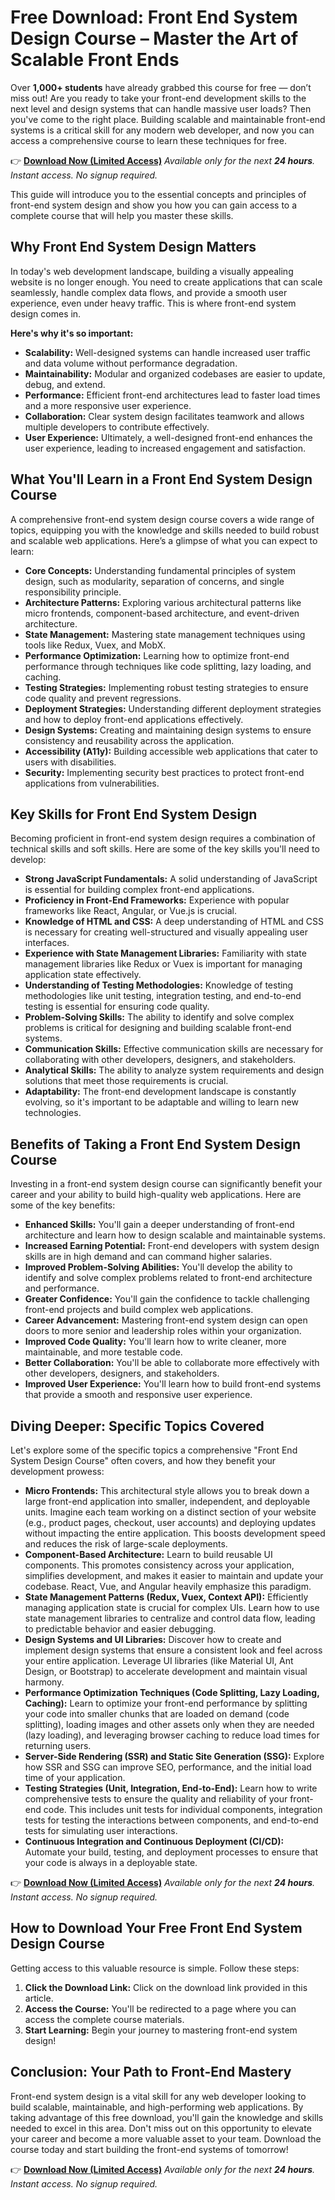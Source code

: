 # Free Download: Front End System Design Course – Master the Art of Scalable Front Ends

Over **1,000+ students** have already grabbed this course for free — don’t miss out!
Are you ready to take your front-end development skills to the next level and design systems that can handle massive user loads? Then you've come to the right place. Building scalable and maintainable front-end systems is a critical skill for any modern web developer, and now you can access a comprehensive course to learn these techniques for free.

👉 [**Download Now (Limited Access)**](https://udemywork.com/front-end-system-design-course)
_Available only for the next **24 hours**. Instant access. No signup required._

This guide will introduce you to the essential concepts and principles of front-end system design and show you how you can gain access to a complete course that will help you master these skills.

## Why Front End System Design Matters

In today's web development landscape, building a visually appealing website is no longer enough. You need to create applications that can scale seamlessly, handle complex data flows, and provide a smooth user experience, even under heavy traffic. This is where front-end system design comes in.

**Here's why it's so important:**

*   **Scalability:** Well-designed systems can handle increased user traffic and data volume without performance degradation.
*   **Maintainability:** Modular and organized codebases are easier to update, debug, and extend.
*   **Performance:** Efficient front-end architectures lead to faster load times and a more responsive user experience.
*   **Collaboration:** Clear system design facilitates teamwork and allows multiple developers to contribute effectively.
*   **User Experience:** Ultimately, a well-designed front-end enhances the user experience, leading to increased engagement and satisfaction.

## What You'll Learn in a Front End System Design Course

A comprehensive front-end system design course covers a wide range of topics, equipping you with the knowledge and skills needed to build robust and scalable web applications. Here’s a glimpse of what you can expect to learn:

*   **Core Concepts:** Understanding fundamental principles of system design, such as modularity, separation of concerns, and single responsibility principle.
*   **Architecture Patterns:** Exploring various architectural patterns like micro frontends, component-based architecture, and event-driven architecture.
*   **State Management:** Mastering state management techniques using tools like Redux, Vuex, and MobX.
*   **Performance Optimization:** Learning how to optimize front-end performance through techniques like code splitting, lazy loading, and caching.
*   **Testing Strategies:** Implementing robust testing strategies to ensure code quality and prevent regressions.
*   **Deployment Strategies:** Understanding different deployment strategies and how to deploy front-end applications effectively.
*   **Design Systems:** Creating and maintaining design systems to ensure consistency and reusability across the application.
*   **Accessibility (A11y):** Building accessible web applications that cater to users with disabilities.
*   **Security:** Implementing security best practices to protect front-end applications from vulnerabilities.

## Key Skills for Front End System Design

Becoming proficient in front-end system design requires a combination of technical skills and soft skills. Here are some of the key skills you'll need to develop:

*   **Strong JavaScript Fundamentals:** A solid understanding of JavaScript is essential for building complex front-end applications.
*   **Proficiency in Front-End Frameworks:** Experience with popular frameworks like React, Angular, or Vue.js is crucial.
*   **Knowledge of HTML and CSS:** A deep understanding of HTML and CSS is necessary for creating well-structured and visually appealing user interfaces.
*   **Experience with State Management Libraries:** Familiarity with state management libraries like Redux or Vuex is important for managing application state effectively.
*   **Understanding of Testing Methodologies:** Knowledge of testing methodologies like unit testing, integration testing, and end-to-end testing is essential for ensuring code quality.
*   **Problem-Solving Skills:** The ability to identify and solve complex problems is critical for designing and building scalable front-end systems.
*   **Communication Skills:** Effective communication skills are necessary for collaborating with other developers, designers, and stakeholders.
*   **Analytical Skills:** The ability to analyze system requirements and design solutions that meet those requirements is crucial.
*   **Adaptability:** The front-end development landscape is constantly evolving, so it's important to be adaptable and willing to learn new technologies.

## Benefits of Taking a Front End System Design Course

Investing in a front-end system design course can significantly benefit your career and your ability to build high-quality web applications. Here are some of the key benefits:

*   **Enhanced Skills:** You'll gain a deeper understanding of front-end architecture and learn how to design scalable and maintainable systems.
*   **Increased Earning Potential:** Front-end developers with system design skills are in high demand and can command higher salaries.
*   **Improved Problem-Solving Abilities:** You'll develop the ability to identify and solve complex problems related to front-end architecture and performance.
*   **Greater Confidence:** You'll gain the confidence to tackle challenging front-end projects and build complex web applications.
*   **Career Advancement:** Mastering front-end system design can open doors to more senior and leadership roles within your organization.
*   **Improved Code Quality:** You'll learn how to write cleaner, more maintainable, and more testable code.
*   **Better Collaboration:** You'll be able to collaborate more effectively with other developers, designers, and stakeholders.
*   **Improved User Experience:** You'll learn how to build front-end systems that provide a smooth and responsive user experience.

## Diving Deeper: Specific Topics Covered

Let's explore some of the specific topics a comprehensive "Front End System Design Course" often covers, and how they benefit your development prowess:

*   **Micro Frontends:** This architectural style allows you to break down a large front-end application into smaller, independent, and deployable units. Imagine each team working on a distinct section of your website (e.g., product pages, checkout, user accounts) and deploying updates without impacting the entire application. This boosts development speed and reduces the risk of large-scale deployments.
*   **Component-Based Architecture:** Learn to build reusable UI components. This promotes consistency across your application, simplifies development, and makes it easier to maintain and update your codebase. React, Vue, and Angular heavily emphasize this paradigm.
*   **State Management Patterns (Redux, Vuex, Context API):** Efficiently managing application state is crucial for complex UIs. Learn how to use state management libraries to centralize and control data flow, leading to predictable behavior and easier debugging.
*   **Design Systems and UI Libraries:** Discover how to create and implement design systems that ensure a consistent look and feel across your entire application. Leverage UI libraries (like Material UI, Ant Design, or Bootstrap) to accelerate development and maintain visual harmony.
*   **Performance Optimization Techniques (Code Splitting, Lazy Loading, Caching):** Learn to optimize your front-end performance by splitting your code into smaller chunks that are loaded on demand (code splitting), loading images and other assets only when they are needed (lazy loading), and leveraging browser caching to reduce load times for returning users.
*   **Server-Side Rendering (SSR) and Static Site Generation (SSG):** Explore how SSR and SSG can improve SEO, performance, and the initial load time of your application.
*   **Testing Strategies (Unit, Integration, End-to-End):** Learn how to write comprehensive tests to ensure the quality and reliability of your front-end code. This includes unit tests for individual components, integration tests for testing the interactions between components, and end-to-end tests for simulating user interactions.
*   **Continuous Integration and Continuous Deployment (CI/CD):** Automate your build, testing, and deployment processes to ensure that your code is always in a deployable state.

👉 [**Download Now (Limited Access)**](https://udemywork.com/front-end-system-design-course)
_Available only for the next **24 hours**. Instant access. No signup required._

## How to Download Your Free Front End System Design Course

Getting access to this valuable resource is simple. Follow these steps:

1.  **Click the Download Link:** Click on the download link provided in this article.
2.  **Access the Course:** You'll be redirected to a page where you can access the complete course materials.
3.  **Start Learning:** Begin your journey to mastering front-end system design!

## Conclusion: Your Path to Front-End Mastery

Front-end system design is a vital skill for any web developer looking to build scalable, maintainable, and high-performing web applications. By taking advantage of this free download, you'll gain the knowledge and skills needed to excel in this area. Don't miss out on this opportunity to elevate your career and become a more valuable asset to your team. Download the course today and start building the front-end systems of tomorrow!

👉 [**Download Now (Limited Access)**](https://udemywork.com/front-end-system-design-course)
_Available only for the next **24 hours**. Instant access. No signup required._
